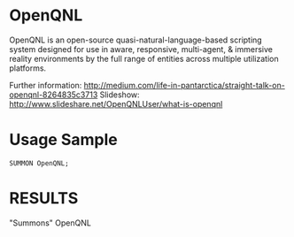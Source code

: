 OpenQNL
========================

OpenQNL is an open-source quasi-natural-language-based scripting system designed for use in aware, responsive, multi-agent, & immersive reality environments by the full range of entities across multiple utilization platforms.

Further information: http://medium.com/life-in-pantarctica/straight-talk-on-openqnl-8264835c3713
Slideshow: http://www.slideshare.net/OpenQNLUser/what-is-openqnl

# Usage Sample

```
SUMMON OpenQNL;
```
# RESULTS

"Summons" OpenQNL

